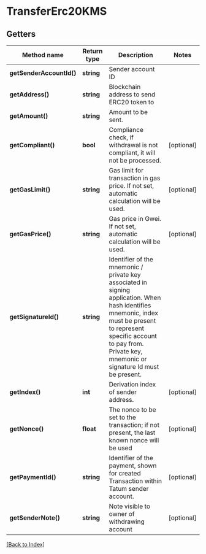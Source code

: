 # TransferErc20KMS

## Getters

Method name | Return type | Description | Notes
------------ | ------------- | ------------- | -------------
**getSenderAccountId()** | **string** | Sender account ID |
**getAddress()** | **string** | Blockchain address to send ERC20 token to |
**getAmount()** | **string** | Amount to be sent. |
**getCompliant()** | **bool** | Compliance check, if withdrawal is not compliant, it will not be processed. | [optional]
**getGasLimit()** | **string** | Gas limit for transaction in gas price. If not set, automatic calculation will be used. | [optional]
**getGasPrice()** | **string** | Gas price in Gwei. If not set, automatic calculation will be used. | [optional]
**getSignatureId()** | **string** | Identifier of the mnemonic / private key associated in signing application. When hash identifies mnemonic, index must be present to represent specific account to pay from. Private key, mnemonic or signature Id must be present. |
**getIndex()** | **int** | Derivation index of sender address. | [optional]
**getNonce()** | **float** | The nonce to be set to the transaction; if not present, the last known nonce will be used | [optional]
**getPaymentId()** | **string** | Identifier of the payment, shown for created Transaction within Tatum sender account. | [optional]
**getSenderNote()** | **string** | Note visible to owner of withdrawing account | [optional]

[[Back to Index]](../index.md)
